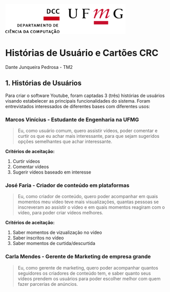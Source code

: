 ![Alt text](image.png)

# Histórias de Usuário e Cartões CRC

Dante Junqueira Pedrosa - TM2

## 1. Histórias de Usuários

Para criar o software Youtube, foram captadas 3 (três) histórias de usuários visando estabelecer as principais funcionalidades do sistema. Foram entrevistados interessados de diferentes bases com diferentes usos:

### Marcos Vinícius - Estudante de Engenharia na UFMG

> Eu, como usuário comum, quero assistir vídeos, poder comentar e curtir os que eu achar mais interessante, para que sejam sugeridos opções semelhantes que achar interessante.

**Critérios de aceitação:**

1. Curtir vídeos
2. Comentar vídeos
3. Sugerir vídeos baseado em interesse

### José Faria - Criador de conteúdo em plataformas

> Eu, como criador de conteúdo, quero poder acompanhar em quais momentos meu vídeo teve mais visualizações, quantas pessoas se inscreveram ao assistir o vídeo e em quais momentos reagiram com o vídeo, para poder criar vídeos melhores.

**Critérios de aceitação:**

1. Saber momentos de vizualização no vídeo
2. Saber inscritos no vídeo
3. Saber momentos de curtida/descurtida

### Carla Mendes - Gerente de Marketing de empresa grande

> Eu, como gerente de marketing, quero poder acompanhar quantos seguidores os criadores de conteúdo tem, e saber quanto seus vídeos prendem os usuários para poder escolher melhor com quem fazer parcerias de anúncios.